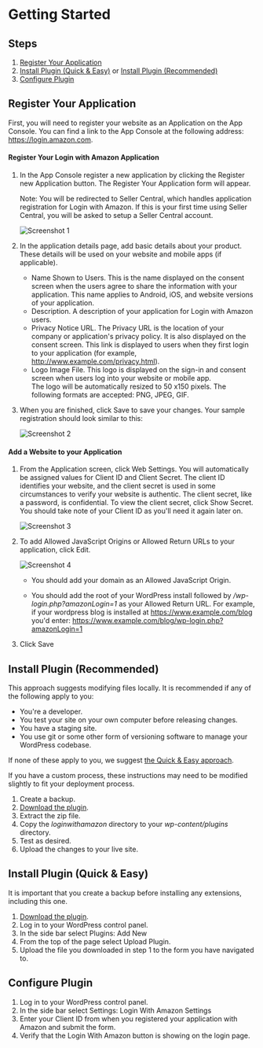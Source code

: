 # Getting Started
## Steps
1. [Register Your Application](#register-your-application)
2. [Install Plugin (Quick & Easy)](#install-plugin-quick--easy) or [Install Plugin (Recommended)](#install-plugin-recommended)
3. [Configure Plugin](#configure-plugin)


## Register Your Application

First, you will need to register your website as an Application on the App Console. You can find a link to the App Console at the following address: https://login.amazon.com.

#### Register Your Login with Amazon Application
1. In the App Console register a new application by clicking the Register new Application button. The Register Your Application form will appear.
    
    Note: You will be redirected to Seller Central, which handles application registration for Login with Amazon. If this is your first time using Seller Central, you will be asked to setup a Seller Central account.
    
    ![Screenshot 1](https://images-na.ssl-images-amazon.com/images/G/01/lwa/common/images/screenshots/blank_base_registration_mini.png)
2. In the application details page, add basic details about your product. These details will be used on your website and mobile apps (if applicable).
    - Name Shown to Users. This is the name displayed on the consent screen when the users agree to share the information with your application. This name applies to Android, iOS, and website versions of your application.
    - Description. A description of your application for Login with Amazon users.
    - Privacy Notice URL. The Privacy URL is the location of your company or application's privacy policy. It is also displayed on the consent screen. This link is displayed to users when they first login to your application (for example, http://www.example.com/privacy.html).
    - Logo Image File. This logo is displayed on the sign-in and consent screen when users log into your website or mobile app.     
    The logo will be automatically resized to 50 x150 pixels. The following formats are accepted: PNG, JPEG, GIF.
3. When you are finished, click Save to save your changes. Your sample registration should look similar to this:
    
    ![Screenshot 2](https://images-na.ssl-images-amazon.com/images/G/01/lwa/common/images/screenshots/zappos_base_registration_mini.png)

#### Add a Website to your Application
1. From the Application screen, click Web Settings. You will automatically be assigned values for Client ID and Client Secret. The client ID identifies your website, and the client secret is used in some circumstances to verify your website is authentic. The client secret, like a password, is confidential. To view the client secret, click Show Secret. You should take note of your Client ID as you'll need it again later on.
    
    ![Screenshot 3](https://images-na.ssl-images-amazon.com/images/G/01/lwa/common/images/screenshots/blank_website_registration_mini.png)

2. To add Allowed JavaScript Origins or Allowed Return URLs to your application, click Edit.
    
    ![Screenshot 4](https://images-na.ssl-images-amazon.com/images/G/01/lwa/common/images/screenshots/blank_website_registration_2_mini.png)
    
    * You should add your domain as an Allowed JavaScript Origin.
        
    * You should add the root of your WordPress install followed by */wp-login.php?amazonLogin=1* as your Allowed Return URL. For example, if your wordpress blog is installed at https://www.example.com/blog you'd enter: https://www.example.com/blog/wp-login.php?amazonLogin=1
        
    
3. Click Save

## Install Plugin (Recommended)
This approach suggests modifying files locally. It is recommended if any of the following apply to you:
 - You're a developer.
 - You test your site on your own computer before releasing changes.
 - You have a staging site.
 - You use git or some other form of versioning software to manage your WordPress codebase.

If none of these apply to you, we suggest [the Quick & Easy approach](#install-plugin-quick--easy).

If you have a custom process, these instructions may need to be modified slightly to fit your deployment process.

1. Create a backup.
2. [Download the plugin](https://github.com/amzn/login-with-amazon-wordpress/raw/master/build/loginwithamazon.zip).
3. Extract the zip file.
4. Copy the *loginwithamazon* directory to your *wp-content/plugins* directory.
5. Test as desired.
6. Upload the changes to your live site.

## Install Plugin (Quick & Easy)
It is important that you create a backup before installing any extensions, including this one.

1. [Download the plugin](https://github.com/amzn/login-with-amazon-wordpress/raw/master/build/loginwithamazon.zip).
2. Log in to your WordPress control panel.
3. In the side bar select Plugins: Add New
4. From the top of the page select Upload Plugin.
5. Upload the file you downloaded in step 1 to the form you have navigated to.

## Configure Plugin
1. Log in to your WordPress control panel.
2. In the side bar select Settings: Login With Amazon Settings
3. Enter your Client ID from when you registered your application with Amazon and submit the form.
4. Verify that the Login With Amazon button is showing on the login page.
